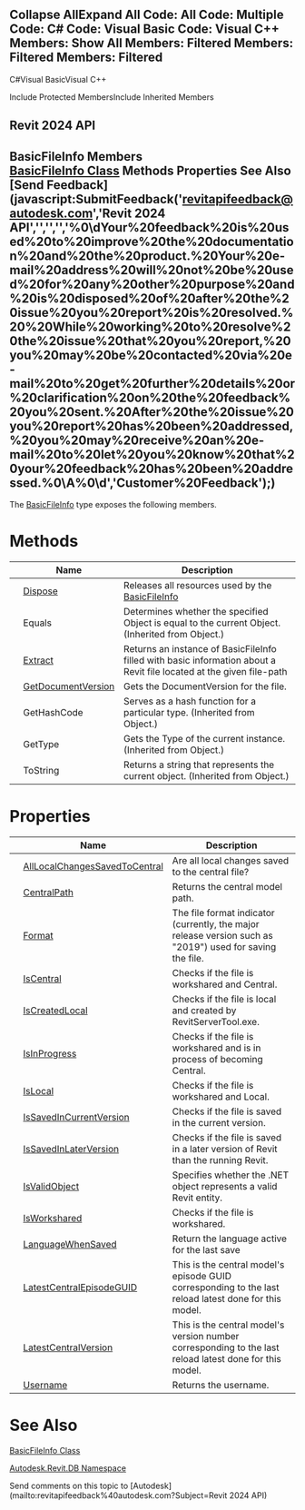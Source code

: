 ﻿

Collapse AllExpand All Code: All Code: Multiple Code: C# Code: Visual Basic Code: Visual C++  Members: Show All Members: Filtered Members: Filtered Members: Filtered   
---  
  
C#Visual BasicVisual C++

Include Protected MembersInclude Inherited Members

Revit 2024 API  
---  
BasicFileInfo Members  
[BasicFileInfo Class](475edc09-cee7-6ff1-a0fa-4e427a56262a.md) Methods Properties See Also [Send Feedback](javascript:SubmitFeedback\('revitapifeedback@autodesk.com','Revit 2024 API','','','','%0\\dYour%20feedback%20is%20used%20to%20improve%20the%20documentation%20and%20the%20product.%20Your%20e-mail%20address%20will%20not%20be%20used%20for%20any%20other%20purpose%20and%20is%20disposed%20of%20after%20the%20issue%20you%20report%20is%20resolved.%20%20While%20working%20to%20resolve%20the%20issue%20that%20you%20report,%20you%20may%20be%20contacted%20via%20e-mail%20to%20get%20further%20details%20or%20clarification%20on%20the%20feedback%20you%20sent.%20After%20the%20issue%20you%20report%20has%20been%20addressed,%20you%20may%20receive%20an%20e-mail%20to%20let%20you%20know%20that%20your%20feedback%20has%20been%20addressed.%0\\A%0\\d','Customer%20Feedback'\);)  
---  
  
The [BasicFileInfo](475edc09-cee7-6ff1-a0fa-4e427a56262a.md) type exposes the following members.

# Methods

|  | Name | Description |
| --- | --- | --- |
|  | [Dispose](ea844cc5-ff80-ffc9-2740-1482aca86418.md) | Releases all resources used by the [BasicFileInfo](475edc09-cee7-6ff1-a0fa-4e427a56262a.md) |
|  | Equals | Determines whether the specified Object is equal to the current Object. (Inherited from Object.) |
|  | [Extract](05800394-0e43-45f2-6c89-0db484d6a98c.md) | Returns an instance of BasicFileInfo filled with basic information about a Revit file located at the given file-path |
|  | [GetDocumentVersion](117de15c-6642-4216-cd85-8c31eb42cbca.md) | Gets the DocumentVersion for the file. |
|  | GetHashCode | Serves as a hash function for a particular type.  (Inherited from Object.) |
|  | GetType | Gets the Type of the current instance. (Inherited from Object.) |
|  | ToString | Returns a string that represents the current object. (Inherited from Object.) |
  
# Properties

|  | Name | Description |
| --- | --- | --- |
|  | [AllLocalChangesSavedToCentral](621f9654-180b-4391-9ebc-f1894b74b3b9.md) | Are all local changes saved to the central file? |
|  | [CentralPath](7b646d50-585e-1c52-54f5-5b2eddc546a9.md) | Returns the central model path. |
|  | [Format](b0762e23-5c49-42bf-b3cc-d0b1194543c9.md) | The file format indicator (currently, the major release version such as "2019") used for saving the file. |
|  | [IsCentral](0f412eca-700a-7e9e-570e-117f94c87d29.md) | Checks if the file is workshared and Central. |
|  | [IsCreatedLocal](edb87333-ccef-5cc3-9965-074b69722203.md) | Checks if the file is local and created by RevitServerTool.exe. |
|  | [IsInProgress](d756cb3e-b7b6-b51a-1f0e-90c3cd862632.md) | Checks if the file is workshared and is in process of becoming Central. |
|  | [IsLocal](10c8c9c8-b938-981b-c90e-ceae3de832c8.md) | Checks if the file is workshared and Local. |
|  | [IsSavedInCurrentVersion](d68e377e-690c-0893-f505-003bf3634de5.md) | Checks if the file is saved in the current version. |
|  | [IsSavedInLaterVersion](27a0583a-c2e4-b198-cf60-168f51c07b13.md) | Checks if the file is saved in a later version of Revit than the running Revit. |
|  | [IsValidObject](36688ac8-26a4-51d3-4cac-314e95fcab2d.md) | Specifies whether the .NET object represents a valid Revit entity. |
|  | [IsWorkshared](7ba0cb4d-5498-567e-e523-5c9229303f9d.md) | Checks if the file is workshared. |
|  | [LanguageWhenSaved](2ea1f11e-1535-89c1-52c5-ee729cbe9b6e.md) | Return the language active for the last save |
|  | [LatestCentralEpisodeGUID](698c403a-f118-3195-249f-7bd20aa18e59.md) | This is the central model's episode GUID corresponding to the last reload latest done for this model. |
|  | [LatestCentralVersion](8f508901-37a3-3f77-1cea-cfdc1a05b37c.md) | This is the central model's version number corresponding to the last reload latest done for this model. |
|  | [Username](896036da-c37a-ce47-82dc-9d26ab722897.md) | Returns the username. |
  
# See Also

[BasicFileInfo Class](475edc09-cee7-6ff1-a0fa-4e427a56262a.md)

[Autodesk.Revit.DB Namespace](87546ba7-461b-c646-cbb1-2cb8f5bff8b2.md)

Send comments on this topic to [Autodesk](mailto:revitapifeedback%40autodesk.com?Subject=Revit 2024 API)